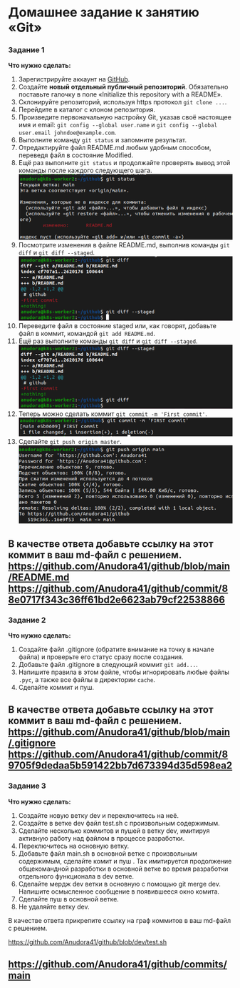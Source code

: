 # Домашнее задание к занятию «Git»

### Задание 1

**Что нужно сделать:**

1. Зарегистрируйте аккаунт на [GitHub](https://github.com/).
1. Создайте  **новый отдельный публичный репозиторий**. Обязательно поставьте галочку в поле «Initialize this repository with a README».
2. Склонируйте репозиторий, используя https протокол `git clone ...`.
3. Перейдите в каталог с клоном репозитория.
1. Произведите первоначальную настройку Git, указав своё настоящее имя и email: `git config --global user.name` и `git config --global user.email johndoe@example.com`.
1. Выполните команду `git status` и запомните результат.
1. Отредактируйте файл README.md любым удобным способом, переведя файл в состояние Modified.
1. Ещё раз выполните `git status` и продолжайте проверять вывод этой команды после каждого следующего шага.
   ![alt text](https://github.com/Anudora41/github/blob/main/skrini/22.png)
1. Посмотрите изменения в файле README.md, выполнив команды `git diff` и `git diff --staged`.
   ![alt text](https://github.com/Anudora41/github/blob/main/skrini/24.png)
1. Переведите файл в состояние staged или, как говорят, добавьте файл в коммит, командой `git add README.md`.
1. Ещё раз выполните команды `git diff` и `git diff --staged`.
 ![alt text](https://github.com/Anudora41/github/blob/main/skrini/25.png)
1. Теперь можно сделать коммит `git commit -m 'First commit'`.
 ![alt text](https://github.com/Anudora41/github/blob/main/skrini/28.png)
1. Сделайте `git push origin master`.
 ![alt text](https://github.com/Anudora41/github/blob/main/skrini/55.png)

В качестве ответа добавьте ссылку на этот коммит в ваш md-файл с решением.
https://github.com/Anudora41/github/blob/main/README.md
https://github.com/Anudora41/github/commit/88e0717f343c36ff61bd2e6623ab79cf22538866
---

### Задание 2

**Что нужно сделать:**

1. Создайте файл .gitignore (обратите внимание на точку в начале файла) и проверьте его статус сразу после создания.
1. Добавьте файл .gitignore в следующий коммит `git add...`.
1. Напишите правила в этом файле, чтобы игнорировать любые файлы `.pyc`, а также все файлы в директории `cache`.
1. Сделайте коммит и пуш.

В качестве ответа добавьте ссылку на этот коммит в ваш md-файл с решением.
https://github.com/Anudora41/github/blob/main/.gitignore
https://github.com/Anudora41/github/commit/89705f9dedaa5b591422bb7d673394d35d598ea2
---

### Задание 3

**Что нужно сделать:**

1. Создайте новую ветку dev и переключитесь на неё.
2. Создайте в ветке dev файл test.sh с произвольным содержимым.
3. Сделайте несколько коммитов и пушей  в ветку dev, имитируя активную работу над  файлом в процессе разработки.
4. Переключитесь на основную ветку.
5. Добавьте файл main.sh в основной ветке с произвольным содержимым, сделайте комит и пуш . Так имитируется продолжение общекомандной разработки в основной ветке во время разработки отдельного функционала в dev  ветке.
6. Сделайте мердж dev  ветки в основную с помощью git merge dev. Напишите осмысленное сообщение в появившееся окно комита.
7. Сделайте пуш в основной ветке.
8. Не удаляйте ветку dev.

В качестве ответа прикрепите ссылку на граф коммитов  в ваш md-файл с решением.

https://github.com/Anudora41/github/blob/dev/test.sh

https://github.com/Anudora41/github/commits/main
---
